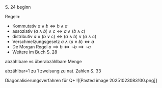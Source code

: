 S. 24 beginn

Regeln:
- Kommutativ $a \land b \iff b \land a$
- assoziativ $(a \land b) \land c \iff a \land(b\land c)$
- distributiv $a \land (b \lor c) \iff (a \land b) \lor (a \land c)$
- Verschmelzungsgesetz $a \land (a \lor b) \iff a$
- De Morgan Regel $a\implies b \iff \neg b\implies\neg a$
-  Weitere im Buch S. 28

abzählbare vs überabzählbare Menge

abzählbar=1 zu 1 zweisung zu nat. Zahlen
S. 33

Diagonalisierungsverfahren für Q+
![[Pasted image 20251023083100.png]]  

